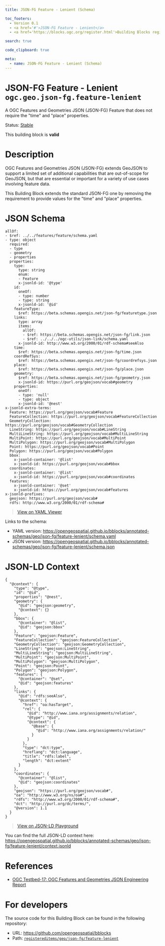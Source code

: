 ```yaml
---
title: JSON-FG Feature - Lenient (Schema)

toc_footers:
  - Version 0.1
  - <a href='#'>JSON-FG Feature - Lenient</a>
  - <a href='https://blocks.ogc.org/register.html'>Building Blocks register</a>

search: true

code_clipboard: true

meta:
  - name: JSON-FG Feature - Lenient (Schema)
---
```



# JSON-FG Feature - Lenient `ogc.geo.json-fg.feature-lenient`

A OGC Features and Geometries JSON (JSON-FG) Feature that does not require the "time" and "place" properties.

<p class="status">
    <span data-rainbow-uri="http://www.opengis.net/def/status">Status</span>:
    <a href="http://www.opengis.net/def/status/stable" target="_blank" data-rainbow-uri>Stable</a>
</p>

<aside class="success">
This building block is <strong>valid</strong>
</aside>

# Description

OGC Features and Geometries JSON (JSON-FG) extends GeoJSON to support a limited set of additional capabilities that are
out-of-scope for GeoJSON, but that are essential or important for a variety of use cases involving feature data.

This Building Block extends the standard JSON-FG one by removing the requirement to provide values for the 
"time" and "place" properties.


# JSON Schema

```yaml--schema
allOf:
- $ref: ../../features/feature/schema.yaml
- type: object
  required:
  - type
  - geometry
  - properties
  properties:
    type:
      type: string
      enum:
      - Feature
      x-jsonld-id: '@type'
    id:
      oneOf:
      - type: number
      - type: string
      x-jsonld-id: '@id'
    featureType:
      $ref: https://beta.schemas.opengis.net/json-fg/featuretype.json
    links:
      type: array
      items:
        allOf:
        - $ref: https://beta.schemas.opengis.net/json-fg/link.json
        - $ref: ../../../ogc-utils/json-link/schema.yaml
      x-jsonld-id: http://www.w3.org/2000/01/rdf-schema#seeAlso
    time:
      $ref: https://beta.schemas.opengis.net/json-fg/time.json
    coordRefSys:
      $ref: https://beta.schemas.opengis.net/json-fg/coordrefsys.json
    place:
      $ref: https://beta.schemas.opengis.net/json-fg/place.json
    geometry:
      $ref: https://beta.schemas.opengis.net/json-fg/geometry.json
      x-jsonld-id: https://purl.org/geojson/vocab#geometry
    properties:
      oneOf:
      - type: 'null'
      - type: object
      x-jsonld-id: '@nest'
x-jsonld-extra-terms:
  Feature: https://purl.org/geojson/vocab#Feature
  FeatureCollection: https://purl.org/geojson/vocab#FeatureCollection
  GeometryCollection: https://purl.org/geojson/vocab#GeometryCollection
  LineString: https://purl.org/geojson/vocab#LineString
  MultiLineString: https://purl.org/geojson/vocab#MultiLineString
  MultiPoint: https://purl.org/geojson/vocab#MultiPoint
  MultiPolygon: https://purl.org/geojson/vocab#MultiPolygon
  Point: https://purl.org/geojson/vocab#Point
  Polygon: https://purl.org/geojson/vocab#Polygon
  bbox:
    x-jsonld-container: '@list'
    x-jsonld-id: https://purl.org/geojson/vocab#bbox
  coordinates:
    x-jsonld-container: '@list'
    x-jsonld-id: https://purl.org/geojson/vocab#coordinates
  features:
    x-jsonld-container: '@set'
    x-jsonld-id: https://purl.org/geojson/vocab#features
x-jsonld-prefixes:
  geojson: https://purl.org/geojson/vocab#
  rdfs: http://www.w3.org/2000/01/rdf-schema#

```

> <a target="_blank" href="https://avillar.github.io/TreedocViewer/?dataParser=yaml&amp;dataUrl=https%3A%2F%2Fopengeospatial.github.io%2Fbblocks%2Fannotated-schemas%2Fgeo%2Fjson-fg%2Ffeature-lenient%2Fschema.yaml&amp;expand=2&amp;option=%7B%22showTable%22%3A+false%7D">View on YAML Viewer</a>

Links to the schema:

* YAML version: <a href="https://opengeospatial.github.io/bblocks/annotated-schemas/geo/json-fg/feature-lenient/schema.yaml" target="_blank">https://opengeospatial.github.io/bblocks/annotated-schemas/geo/json-fg/feature-lenient/schema.yaml</a>
* JSON version: <a href="https://opengeospatial.github.io/bblocks/annotated-schemas/geo/json-fg/feature-lenient/schema.json" target="_blank">https://opengeospatial.github.io/bblocks/annotated-schemas/geo/json-fg/feature-lenient/schema.json</a>


# JSON-LD Context

```json--ldContext
{
  "@context": {
    "type": "@type",
    "id": "@id",
    "properties": "@nest",
    "geometry": {
      "@id": "geojson:geometry",
      "@context": {}
    },
    "bbox": {
      "@container": "@list",
      "@id": "geojson:bbox"
    },
    "Feature": "geojson:Feature",
    "FeatureCollection": "geojson:FeatureCollection",
    "GeometryCollection": "geojson:GeometryCollection",
    "LineString": "geojson:LineString",
    "MultiLineString": "geojson:MultiLineString",
    "MultiPoint": "geojson:MultiPoint",
    "MultiPolygon": "geojson:MultiPolygon",
    "Point": "geojson:Point",
    "Polygon": "geojson:Polygon",
    "features": {
      "@container": "@set",
      "@id": "geojson:features"
    },
    "links": {
      "@id": "rdfs:seeAlso",
      "@context": {
        "href": "oa:hasTarget",
        "rel": {
          "@id": "http://www.iana.org/assignments/relation",
          "@type": "@id",
          "@context": {
            "@base": {
              "@id": "http://www.iana.org/assignments/relation/"
            }
          }
        },
        "type": "dct:type",
        "hreflang": "dct:language",
        "title": "rdfs:label",
        "length": "dct:extent"
      }
    },
    "coordinates": {
      "@container": "@list",
      "@id": "geojson:coordinates"
    },
    "geojson": "https://purl.org/geojson/vocab#",
    "oa": "http://www.w3.org/ns/oa#",
    "rdfs": "http://www.w3.org/2000/01/rdf-schema#",
    "dct": "http://purl.org/dc/terms/",
    "@version": 1.1
  }
}
```

> <a target="_blank" href="https://json-ld.org/playground/#json-ld=https%3A%2F%2Fopengeospatial.github.io%2Fbblocks%2Fannotated-schemas%2Fgeo%2Fjson-fg%2Ffeature-lenient%2Fcontext.jsonld">View on JSON-LD Playground</a>

You can find the full JSON-LD context here:
<a href="https://opengeospatial.github.io/bblocks/annotated-schemas/geo/json-fg/feature-lenient/context.jsonld" target="_blank">https://opengeospatial.github.io/bblocks/annotated-schemas/geo/json-fg/feature-lenient/context.jsonld</a>

# References

* [OGC Testbed-17: OGC Features and Geometries JSON Engineering Report](http://docs.ogc.org/per/21-017r1.html)

# For developers

The source code for this Building Block can be found in the following repository:

* URL: <a href="https://github.com/opengeospatial/bblocks" target="_blank">https://github.com/opengeospatial/bblocks</a>
* Path:
<code><a href="https://github.com/opengeospatial/bblocks/blob/HEAD/registereditems/geo/json-fg/feature-lenient" target="_blank">registereditems/geo/json-fg/feature-lenient</a></code>

